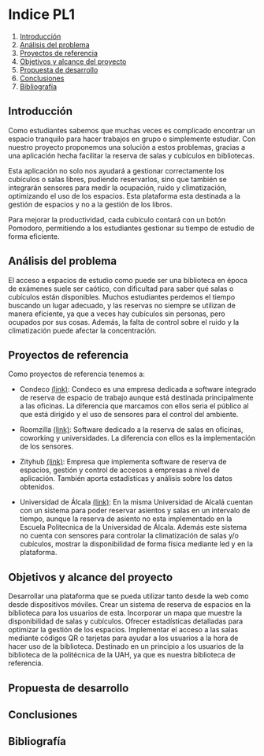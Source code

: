 # Indice PL1

1. [Introducción](#introducción)
2. [Análisis del problema](#análisis-del-problema)
3. [Proyectos de referencia](#proyectos-de-referencia)
4. [Objetivos y alcance del proyecto](#objetivos-y-alcance-del-proyecto)
5. [Propuesta de desarrollo](#propuesta-de-desarrollo)
6. [Conclusiones](#conclusiones)
7. [Bibliografía](#bibliografía)

## Introducción

   Como estudiantes sabemos que muchas veces es complicado encontrar un espacio
   tranquilo para hacer trabajos en grupo o simplemente estudiar.
   Con nuestro proyecto proponemos una solución a estos problemas, gracias a una
   aplicación hecha  facilitar la reserva de salas y cubículos en bibliotecas.

   Esta aplicación no solo nos ayudará a gestionar correctamente los cubículos o
   salas libres, pudiendo reservarlos, sino que también se integrarán sensores
   para medir la ocupación, ruido y climatización, optimizando el uso de los
   espacios.
   Esta plataforma esta destinada a la gestión de espacios y no a la gestión de los libros.

   Para mejorar la productividad, cada cubículo contará con un botón Pomodoro,
   permitiendo a los estudiantes gestionar su tiempo de estudio de forma eficiente.

## Análisis del problema

   El acceso a espacios de estudio como puede ser una biblioteca en época de
   exámenes suele ser caótico, con dificultad para saber qué salas o cubículos
   están disponibles.
   Muchos estudiantes perdemos el tiempo buscando un lugar adecuado, y las
   reservas no siempre se utilizan de manera eficiente, ya que a veces hay
   cubículos sin personas, pero ocupados por sus cosas. Además, la falta de
   control sobre el ruido y la climatización puede afectar la concentración.
   

## Proyectos de referencia

Como proyectos de referencia tenemos a:

* Condeco [(link)](https://www.condecosoftware.com/es/):
   Condeco es una empresa dedicada a software integrado de reserva de espacio
   de trabajo aunque está destinada principalmente a las oficinas.
   La diferencia que marcamos con ellos seria el público al que está dirigido y
   el uso de sensores para el control del ambiente.

* Roomzilla [(link)](https://www.softwareadvice.ie/software/262110/roomzilla):
   Software dedicado a  la reserva de salas en oficinas, coworking y universidades.
   La diferencia con ellos es la implementación de los sensores.

* Zityhub [(link)](https://zityhub.com/space-management):
   Empresa que implementa software de reserva de espacios, gestión y control de
   accesos a empresas a nivel de aplicación. También aporta estadísticas y análisis
   sobre los datos obtenidos.
* Universidad de Álcala  [(link)]( https://biblioteca.uah.es/conoce-la-biblioteca/servicios/reserva-de-puestos-de-lectura/):
  En la misma Universidad de Alcalá cuentan con un sistema para poder reservar asientos y salas en un intervalo de tiempo,
  aunque la reserva de asiento no esta implementado en la Escuela Politecnica de la Universidad de Álcala.
   Además este sistema no cuenta con sensores para controlar la climatización de salas y/o cubículos, mostrar la disponibilidad de forma física mediante led y en la plataforma.


## Objetivos y alcance del proyecto

Desarrollar una plataforma que se pueda utilizar tanto desde la web como desde
dispositivos móviles.
Crear un sistema de reserva de espacios en la biblioteca para los usuarios de esta.
Incorporar un mapa  que muestre la disponibilidad de salas y cubículos.
Ofrecer estadísticas detalladas para optimizar la gestión de los espacios.
Implementar el acceso a las salas mediante códigos QR o tarjetas para ayudar a
los usuarios a la hora de hacer uso de la biblioteca.
Destinado en un principio a los usuarios de la biblioteca de la politécnica de la UAH, ya que es nuestra biblioteca de referencia.

## Propuesta de desarrollo

## Conclusiones

## Bibliografía
